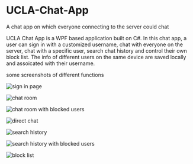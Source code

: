 # UCLA-Chat-App
A chat app on which everyone connecting to the server could chat

UCLA Chat App is a WPF based application built on C#. In this chat app, a user can sign in with a customized username, chat with everyone on the server, chat with a specific user, search chat history and control their own block list. The info of different users on the same device are saved locally and assoicated with their username. 

some screenshots of different functions

![__sign in page__](Login.jpg)

![__chat room__](chatroom.jpg)

![__chat room with blocked users__](chatroom_02.jpg)

![__direct chat__](direct_msg.jpg)

![__search history__](search.jpg)

![__search history with blocked users__](search_02.jpg)

![__block list__](blocklist.jpg)

